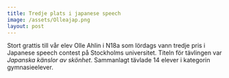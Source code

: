 ```yaml
---
title: Tredje plats i japanese speech
image: /assets/Olleajap.png
layout: post
---
```

Stort grattis till vår elev Olle Ahlin i N18a som lördags vann tredje pris i Japanese speech contest på Stockholms universitet. 
Titeln för tävlingen var <i>Japanska känslor av skönhet</i>. Sammanlagt tävlade 14 elever i kategorin gymnasieelever.
